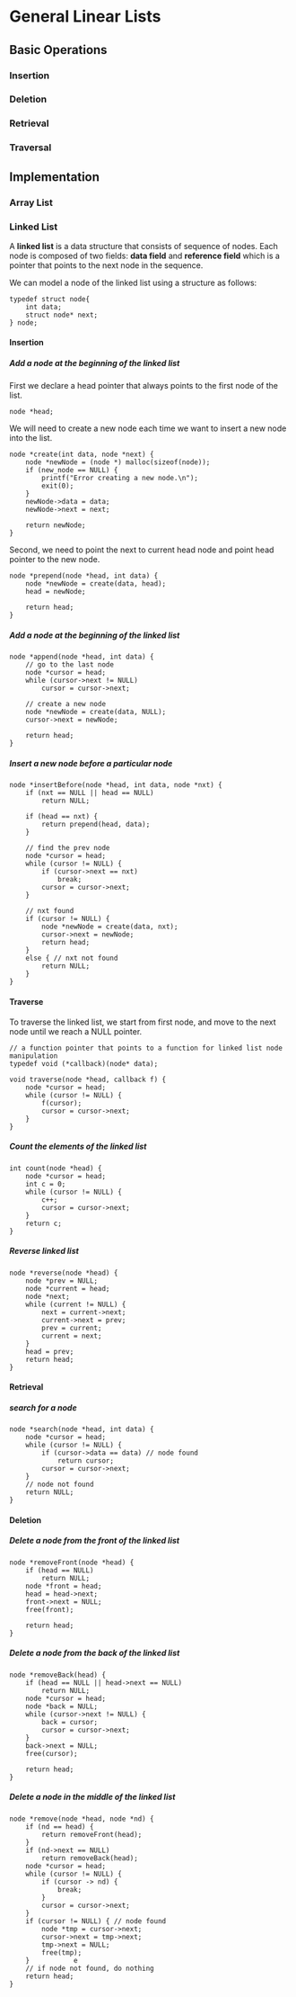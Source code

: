 # General Linear Lists
## Basic Operations
### Insertion
### Deletion
### Retrieval
### Traversal 	
## Implementation
### Array List
### Linked List
A **linked list** is a data structure that consists of sequence of nodes. Each node is composed of two fields: **data field** and **reference field** which is a pointer that points to the next node in the sequence.

We can model a node of the linked list using a structure as follows:

```
typedef struct node{
	int data;
	struct node* next;
} node;
```
#### Insertion
##### Add a node at the beginning of the linked list
First we declare a head pointer that always points to the first node of the list.

```
node *head;
```

We will need to create a new node each time we want to insert a new node into the list.

```
node *create(int data, node *next) {
	node *newNode = (node *) malloc(sizeof(node));
	if (new_node == NULL) {
		printf("Error creating a new node.\n");
        exit(0);
	}
	newNode->data = data;
	newNode->next = next;

	return newNode;
}
```

Second, we need to point the next to current head node and point head pointer to the new node.

```
node *prepend(node *head, int data) {
	node *newNode = create(data, head);
	head = newNode;

	return head;
}
```

##### Add a node at the beginning of the linked list

```
node *append(node *head, int data) {
	// go to the last node
	node *cursor = head;
	while (cursor->next != NULL)
		cursor = cursor->next;

	// create a new node
	node *newNode = create(data, NULL);
	cursor->next = newNode;

	return head;
}
```

##### Insert a new node before a particular node
```
node *insertBefore(node *head, int data, node *nxt) {
	if (nxt == NULL || head == NULL)
		return NULL;

	if (head == nxt) {
		return prepend(head, data);
	}

	// find the prev node
	node *cursor = head;
	while (cursor != NULL) {
		if (cursor->next == nxt)
			break;
		cursor = cursor->next;
	}

	// nxt found
	if (cursor != NULL) {
		node *newNode = create(data, nxt);
		cursor->next = newNode;
		return head;
	}
	else { // nxt not found
		return NULL;
	}
}
```


#### Traverse
To traverse the linked list, we start from first node, and move to the next node until we reach a NULL pointer.

```
// a function pointer that points to a function for linked list node manipulation
typedef void (*callback)(node* data);

void traverse(node *head, callback f) {
	node *cursor = head;
	while (cursor != NULL) {
		f(cursor);
		cursor = cursor->next;
	}
}
```

##### Count the elements of the linked list

```
int count(node *head) {
	node *cursor = head;
	int c = 0;
	while (cursor != NULL) {
		c++;
		cursor = cursor->next;
	}
	return c;
}
```

##### Reverse linked list
```
node *reverse(node *head) {
	node *prev = NULL;
	node *current = head;
	node *next;
	while (current != NULL) {
		next = current->next;
		current->next = prev;
		prev = current;
		current = next;
	}
	head = prev;
	return head;
}
```


#### Retrieval

##### search for a node

```
node *search(node *head, int data) {
	node *cursor = head;
	while (cursor != NULL) {
		if (cursor->data == data) // node found
			return cursor;
		cursor = cursor->next;
	}
	// node not found
	return NULL;
}
```

#### Deletion
##### Delete a node from the front of the linked list

```
node *removeFront(node *head) {
	if (head == NULL)
		return NULL;
	node *front = head;
	head = head->next;
	front->next = NULL;
	free(front);

	return head;
}
```

##### Delete a node from the back of the linked list
```
node *removeBack(head) {
	if (head == NULL || head->next == NULL)
		return NULL;
	node *cursor = head;
	node *back = NULL;
	while (cursor->next != NULL) {
		back = cursor;
		cursor = cursor->next;
	}
	back->next = NULL;
	free(cursor);

	return head;
}
```

##### Delete a node in the middle of the linked list
```
node *remove(node *head, node *nd) {
	if (nd == head) {
		return removeFront(head);
	}
	if (nd->next == NULL)
		return removeBack(head);
	node *cursor = head;
	while (cursor != NULL) {
		if (cursor -> nd) {
			break;
		}
		cursor = cursor->next;
	}
	if (cursor != NULL) { // node found
		node *tmp = cursor->next;
		cursor->next = tmp->next;
		tmp->next = NULL;
		free(tmp);
	}			e
	// if node not found, do nothing
	return head;
}
```
